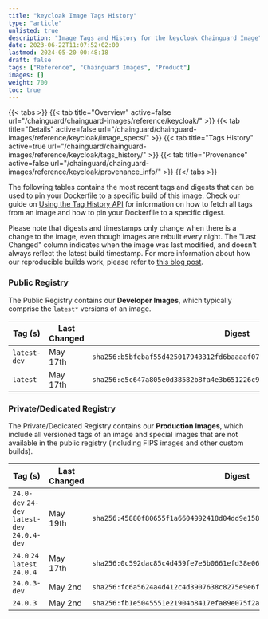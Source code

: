 ```yaml
---
title: "keycloak Image Tags History"
type: "article"
unlisted: true
description: "Image Tags and History for the keycloak Chainguard Image"
date: 2023-06-22T11:07:52+02:00
lastmod: 2024-05-20 00:48:18
draft: false
tags: ["Reference", "Chainguard Images", "Product"]
images: []
weight: 700
toc: true
---
```


{{< tabs >}}
{{< tab title="Overview" active=false url="/chainguard/chainguard-images/reference/keycloak/" >}}
{{< tab title="Details" active=false url="/chainguard/chainguard-images/reference/keycloak/image_specs/" >}}
{{< tab title="Tags History" active=true url="/chainguard/chainguard-images/reference/keycloak/tags_history/" >}}
{{< tab title="Provenance" active=false url="/chainguard/chainguard-images/reference/keycloak/provenance_info/" >}}
{{</ tabs >}}

The following tables contains the most recent tags and digests that can be used to pin your Dockerfile to a specific build of this image. Check our guide on [Using the Tag History API](/chainguard/chainguard-images/using-the-tag-history-api/) for information on how to fetch all tags from an image and how to pin your Dockerfile to a specific digest.

Please note that digests and timestamps only change when there is a change to the image, even though images are rebuilt every night. The "Last Changed" column indicates when the image was last modified, and doesn't always reflect the latest build timestamp. For more information about how our reproducible builds work, please refer to [this blog post](https://www.chainguard.dev/unchained/reproducing-chainguards-reproducible-image-builds).

### Public Registry
The Public Registry contains our **Developer Images**, which typically comprise the `latest*` versions of an image.

| Tag (s)       | Last Changed | Digest                                                                    |
|---------------|--------------|---------------------------------------------------------------------------|
|  `latest-dev` | May 17th     | `sha256:b5bfebaf55d425017943312fd6baaaaf073c0ba4e5b4a4bc31934877a5f09bd5` |
|  `latest`     | May 17th     | `sha256:e5c647a805e0d38582b8fa4e3b651226c929266b1a91f5d16837cccc867888a4` |


### Private/Dedicated Registry
The Private/Dedicated Registry contains our **Production Images**, which include all versioned tags of an image and special images that are not available in the public registry (including FIPS images and other custom builds).

| Tag (s)                                        | Last Changed | Digest                                                                    |
|------------------------------------------------|--------------|---------------------------------------------------------------------------|
|  `24.0-dev` `24-dev` `latest-dev` `24.0.4-dev` | May 19th     | `sha256:45880f80655f1a6604992418d04dd9e158ef5416cf8c1f1b21aac28ee7f0bfdb` |
|  `24.0` `24` `latest` `24.0.4`                 | May 17th     | `sha256:0c592dac85c4d459fe7e5b0661efd38e06d058abb315c65114c97d5612708c4a` |
|  `24.0.3-dev`                                  | May 2nd      | `sha256:fc6a5624a4d412c4d3907638c8275e9e6f87ad1938874444f52999c79c8520bb` |
|  `24.0.3`                                      | May 2nd      | `sha256:fb1e5045551e21904b8417efa89e075f2a0e4df86df27dca6d92f43c4ba47f2f` |

